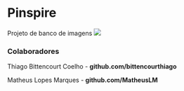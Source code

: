 <h1> Pinspire </h1>
Projeto de banco de imagens


<img src="https://cdn.discordapp.com/attachments/698671338889543721/762218513766023198/unknown.png">


<h3>Colaboradores</h3>
<p>Thiago Bittencourt Coelho - <strong>github.com/bittencourthiago</strong></p>
<p>Matheus Lopes Marques - <strong>github.com/MatheusLM</strong></p>
